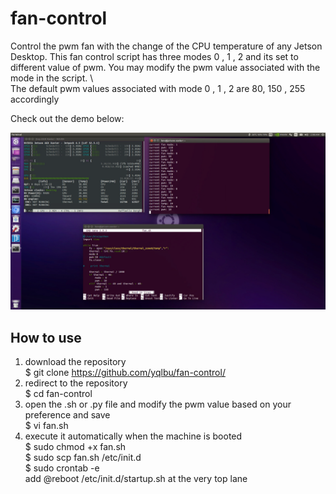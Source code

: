 # fan-control

Control the pwm fan with the change of the CPU temperature of any Jetson Desktop. 
This fan control script has three modes 0 , 1 , 2 and its set to different value of pwm. 
You may modify the pwm value associated with the mode in the script. \ \
The default pwm values associated with mode 0 , 1 , 2 are 80, 150 , 255 accordingly

Check out the demo below:

![](demo.png)

## How to use

1. download the repository \
   $ git clone https://github.com/yqlbu/fan-control/
2. redirect to the repository \
   $ cd fan-control
4. open the .sh or .py file and modify the pwm value based on your preference and save \
   $ vi fan.sh 
5. execute it automatically when the machine is booted \
   $ sudo chmod +x fan.sh \
   $ sudo scp fan.sh /etc/init.d \
   $ sudo crontab -e \
   add  @reboot /etc/init.d/startup.sh  at the very top lane
